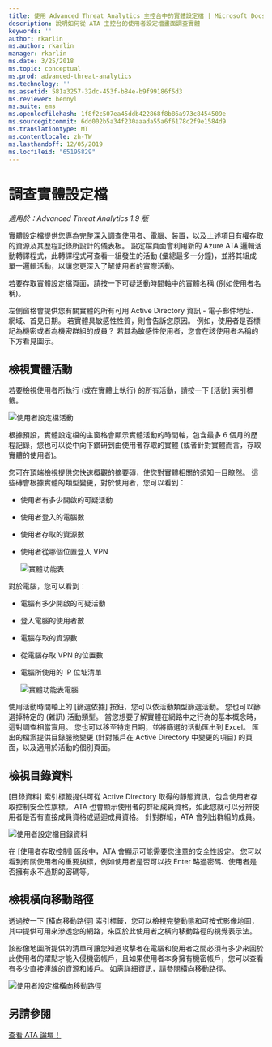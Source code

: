 ```yaml
---
title: 使用 Advanced Threat Analytics 主控台中的實體設定檔 | Microsoft Docs
description: 說明如何從 ATA 主控台的使用者設定檔畫面調查實體
keywords: ''
author: rkarlin
ms.author: rkarlin
manager: rkarlin
ms.date: 3/25/2018
ms.topic: conceptual
ms.prod: advanced-threat-analytics
ms.technology: ''
ms.assetid: 581a3257-32dc-453f-b84e-b9f99186f5d3
ms.reviewer: bennyl
ms.suite: ems
ms.openlocfilehash: 1f8f2c507ea45ddb422868f8b86a973c8454509e
ms.sourcegitcommit: 6dd002b5a34f230aaada55a6f6178c2f9e1584d9
ms.translationtype: MT
ms.contentlocale: zh-TW
ms.lasthandoff: 12/05/2019
ms.locfileid: "65195829"
---
```

# <a name="investigating-entity-profiles"></a>調查實體設定檔


*適用於：Advanced Threat Analytics 1.9 版*

實體設定檔提供您專為完整深入調查使用者、電腦、裝置，以及上述項目有權存取的資源及其歷程記錄所設計的儀表板。 設定檔頁面會利用新的 Azure ATA 邏輯活動轉譯程式，此轉譯程式可查看一組發生的活動 (彙總最多一分鐘)，並將其組成單一邏輯活動，以讓您更深入了解使用者的實際活動。

若要存取實體設定檔頁面，請按一下可疑活動時間軸中的實體名稱 (例如使用者名稱)。

左側窗格會提供您有關實體的所有可用 Active Directory 資訊 - 電子郵件地址、網域、首見日期。 若實體具敏感性性質，則會告訴您原因。 例如，使用者是否標記為機密或者為機密群組的成員？
若其為敏感性使用者，您會在該使用者名稱的下方看見圖示。

## <a name="view-entity-activities"></a>檢視實體活動

若要檢視使用者所執行 (或在實體上執行) 的所有活動，請按一下 [活動] 索引標籤。 

 ![使用者設定檔活動](media/user-profile-activities.png)

根據預設，實體設定檔的主窗格會顯示實體活動的時間軸，包含最多 6 個月的歷程記錄，您也可以從中向下鑽研到由使用者存取的實體 (或者針對實體而言，存取實體的使用者)。

您可在頂端檢視提供您快速概觀的摘要磚，使您對實體相關的須知一目瞭然。 這些磚會根據實體的類型變更，對於使用者，您可以看到：
- 使用者有多少開啟的可疑活動
- 使用者登入的電腦數
- 使用者存取的資源數
- 使用者從哪個位置登入 VPN

  ![實體功能表](media/entity-menu.png)

對於電腦，您可以看到：
- 電腦有多少開啟的可疑活動
- 登入電腦的使用者數
- 電腦存取的資源數
- 從電腦存取 VPN 的位置數
- 電腦所使用的 IP 位址清單

  ![實體功能表電腦](media/entity-computer.png)

使用活動時間軸上的 [篩選依據] 按鈕，您可以依活動類型篩選活動。 您也可以篩選掉特定的 (雜訊) 活動類型。 當您想要了解實體在網路中之行為的基本概念時，這對調查相當實用。 您也可以移至特定日期，並將篩選的活動匯出到 Excel。 匯出的檔案提供目錄服務變更 (針對帳戶在 Active Directory 中變更的項目) 的頁面，以及適用於活動的個別頁面。 

## <a name="view-directory-data"></a>檢視目錄資料

[目錄資料] 索引標籤提供可從 Active Directory 取得的靜態資訊，包含使用者存取控制安全性旗標。 ATA 也會顯示使用者的群組成員資格，如此您就可以分辨使用者是否有直接成員資格或遞迴成員資格。 針對群組，ATA 會列出群組的成員。

 ![使用者設定檔目錄資料](media/user-profile-dir-data.png)

在 [使用者存取控制] 區段中，ATA 會顯示可能需要您注意的安全性設定。 您可以看到有關使用者的重要旗標，例如使用者是否可以按 Enter 略過密碼、使用者是否擁有永不過期的密碼等。 

## <a name="view-lateral-movement-paths"></a>檢視橫向移動路徑

透過按一下 [橫向移動路徑] 索引標籤，您可以檢視完整動態和可按式影像地圖，其中提供可用來滲透您的網路，來回於此使用者之橫向移動路徑的視覺表示法。

該影像地圖所提供的清單可讓您知道攻擊者在電腦和使用者之間必須有多少來回於此使用者的躍點才能入侵機密帳戶，且如果使用者本身擁有機密帳戶，您可以查看有多少直接連線的資源和帳戶。 如需詳細資訊，請參閱[橫向移動路徑](use-case-lateral-movement-path.md)。 

 ![使用者設定檔橫向移動路徑](media/user-profile-lateral-movement-paths.png)


## <a name="see-also"></a>另請參閱
[查看 ATA 論壇！](https://social.technet.microsoft.com/Forums/security/home?forum=mata)
